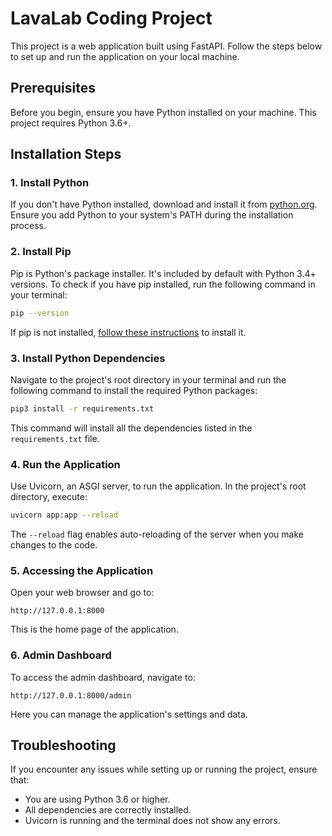 
# LavaLab Coding Project

This project is a web application built using FastAPI. Follow the steps below to set up and run the application on your local machine.

## Prerequisites

Before you begin, ensure you have Python installed on your machine. This project requires Python 3.6+.

## Installation Steps

### 1. Install Python

If you don't have Python installed, download and install it from [python.org](https://www.python.org/downloads/). Ensure you add Python to your system's PATH during the installation process.

### 2. Install Pip

Pip is Python's package installer. It's included by default with Python 3.4+ versions. To check if you have pip installed, run the following command in your terminal:

```bash
pip --version
```

If pip is not installed, [follow these instructions](https://pip.pypa.io/en/stable/installing/) to install it.

### 3. Install Python Dependencies

Navigate to the project's root directory in your terminal and run the following command to install the required Python packages:

```bash
pip3 install -r requirements.txt
```

This command will install all the dependencies listed in the `requirements.txt` file.

### 4. Run the Application

Use Uvicorn, an ASGI server, to run the application. In the project's root directory, execute:

```bash
uvicorn app:app --reload
```

The `--reload` flag enables auto-reloading of the server when you make changes to the code.

### 5. Accessing the Application

Open your web browser and go to:

```
http://127.0.0.1:8000
```

This is the home page of the application.

### 6. Admin Dashboard

To access the admin dashboard, navigate to:

```
http://127.0.0.1:8000/admin
```

Here you can manage the application's settings and data.

## Troubleshooting

If you encounter any issues while setting up or running the project, ensure that:

- You are using Python 3.6 or higher.
- All dependencies are correctly installed.
- Uvicorn is running and the terminal does not show any errors.
